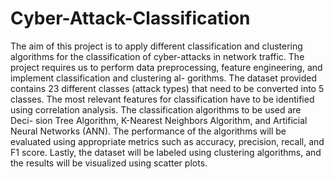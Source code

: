 # Cyber-Attack-Classification

The aim of this project is to apply different classification and clustering algorithms for
the classification of cyber-attacks in network traffic. The project requires us to perform
data preprocessing, feature engineering, and implement classification and clustering al-
gorithms. The dataset provided contains 23 different classes (attack types) that need
to be converted into 5 classes. The most relevant features for classification have to be
identified using correlation analysis. The classification algorithms to be used are Deci-
sion Tree Algorithm, K-Nearest Neighbors Algorithm, and Artificial Neural Networks
(ANN). The performance of the algorithms will be evaluated using appropriate metrics
such as accuracy, precision, recall, and F1 score. Lastly, the dataset will be labeled using
clustering algorithms, and the results will be visualized using scatter plots.
